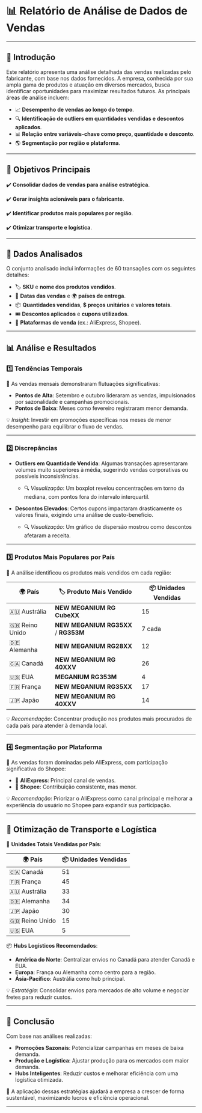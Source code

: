# 📊 Relatório de Análise de Dados de Vendas

---

## 📌 Introdução

Este relatório apresenta uma análise detalhada das vendas realizadas pelo fabricante, com base nos dados fornecidos. A empresa, conhecida por sua ampla gama de produtos e atuação em diversos mercados, busca identificar oportunidades para maximizar resultados futuros. As principais áreas de análise incluem:

- 📈 **Desempenho de vendas ao longo do tempo**.
- 🔍 **Identificação de outliers em quantidades vendidas e descontos aplicados**.
- 📊 **Relação entre variáveis-chave como preço, quantidade e desconto**.
- 🌎 **Segmentação por região e plataforma**.

---

## 🎯 Objetivos Principais

✔️ **Consolidar dados de vendas para análise estratégica**.

✔️ **Gerar insights acionáveis para o fabricante**.

✔️ **Identificar produtos mais populares por região**.

✔️ **Otimizar transporte e logística**.

---

## 📂 Dados Analisados

O conjunto analisado inclui informações de 60 transações com os seguintes detalhes:

- 🏷 **SKU** e **nome dos produtos vendidos**.
- 📅 **Datas das vendas** e 🌍 **países de entrega**.
- 📦 **Quantidades vendidas**, 💲 **preços unitários** e **valores totais**.
- 🎟 **Descontos aplicados** e **cupons utilizados**.
- 🛒 **Plataformas de venda** (ex.: AliExpress, Shopee).

---

## 📊 Análise e Resultados

### 1️⃣ Tendências Temporais

🔹 As vendas mensais demonstraram flutuações significativas:

- **Pontos de Alta**: Setembro e outubro lideraram as vendas, impulsionados por sazonalidade e campanhas promocionais.
- **Pontos de Baixa**: Meses como fevereiro registraram menor demanda.

💡 *Insight*: Investir em promoções específicas nos meses de menor desempenho para equilibrar o fluxo de vendas.

---

### 2️⃣ Discrepâncias

- **Outliers em Quantidade Vendida**: Algumas transações apresentaram volumes muito superiores à média, sugerindo vendas corporativas ou possíveis inconsistências.
  - 🔍 *Visualização*: Um boxplot revelou concentrações em torno da mediana, com pontos fora do intervalo interquartil.

- **Descontos Elevados**: Certos cupons impactaram drasticamente os valores finais, exigindo uma análise de custo-benefício.
  - 🔍 *Visualização*: Um gráfico de dispersão mostrou como descontos afetaram a receita.

---

### 3️⃣ Produtos Mais Populares por País

🔹 A análise identificou os produtos mais vendidos em cada região:

| 🌍 **País**    | 🏷 **Produto Mais Vendido**     | 📦 **Unidades Vendidas** |
|----------------|--------------------------------|-------------------------|
| 🇦🇺 Austrália   | **NEW MEGANIUM RG CubeXX**     | 15                      |
| 🇬🇧 Reino Unido | **NEW MEGANIUM RG35XX** / **RG353M** | 7 cada                 |
| 🇩🇪 Alemanha    | **NEW MEGANIUM RG28XX**        | 12                      |
| 🇨🇦 Canadá      | **NEW MEGANIUM RG 40XXV**      | 26                      |
| 🇺🇸 EUA         | **MEGANIUM RG353M**            | 4                       |
| 🇫🇷 França      | **NEW MEGANIUM RG35XX**        | 17                      |
| 🇯🇵 Japão       | **NEW MEGANIUM RG 40XXV**      | 14                      |

💡 *Recomendação*: Concentrar produção nos produtos mais procurados de cada país para atender à demanda local.

---

### 4️⃣ Segmentação por Plataforma

🔹 As vendas foram dominadas pelo AliExpress, com participação significativa do Shopee:

- 🥇 **AliExpress**: Principal canal de vendas.
- 🥈 **Shopee**: Contribuição consistente, mas menor.

💡 *Recomendação*: Priorizar o AliExpress como canal principal e melhorar a experiência do usuário no Shopee para expandir sua participação.

---

## 🚛 Otimização de Transporte e Logística

🔹 **Unidades Totais Vendidas por País**:

| 🌍 **País**    | 📦 **Unidades Vendidas** |
|----------------|-------------------------|
| 🇨🇦 Canadá      | 51                      |
| 🇫🇷 França      | 45                      |
| 🇦🇺 Austrália   | 33                      |
| 🇩🇪 Alemanha    | 34                      |
| 🇯🇵 Japão       | 30                      |
| 🇬🇧 Reino Unido | 15                      |
| 🇺🇸 EUA         | 5                       |

📦 **Hubs Logísticos Recomendados**:
- **América do Norte**: Centralizar envios no Canadá para atender Canadá e EUA.
- **Europa**: França ou Alemanha como centro para a região.
- **Ásia-Pacífico**: Austrália como hub principal.

💡 *Estratégia*: Consolidar envios para mercados de alto volume e negociar fretes para reduzir custos.

---

## 🤝 Conclusão

Com base nas análises realizadas:

- **Promoções Sazonais**: Potencializar campanhas em meses de baixa demanda.
- **Produção e Logística**: Ajustar produção para os mercados com maior demanda.
- **Hubs Inteligentes**: Reduzir custos e melhorar eficiência com uma logística otimizada.

🔹 A aplicação dessas estratégias ajudará a empresa a crescer de forma sustentável, maximizando lucros e eficiência operacional.

---
